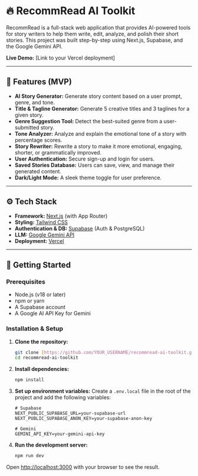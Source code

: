 # 🔥 RecommRead AI Toolkit

RecommRead is a full-stack web application that provides AI-powered tools for story writers to help them write, edit, analyze, and polish their short stories. This project was built step-by-step using Next.js, Supabase, and the Google Gemini API.

**Live Demo:** [Link to your Vercel deployment]

---

## 🎯 Features (MVP)

* **AI Story Generator:** Generate story content based on a user prompt, genre, and tone.
* **Title & Tagline Generator:** Generate 5 creative titles and 3 taglines for a given story.
* **Genre Suggestion Tool:** Detect the best-suited genre from a user-submitted story.
* **Tone Analyzer:** Analyze and explain the emotional tone of a story with percentage scores.
* **Story Rewriter:** Rewrite a story to make it more emotional, engaging, shorter, or grammatically improved.
* **User Authentication:** Secure sign-up and login for users.
* **Saved Stories Database:** Users can save, view, and manage their generated content.
* **Dark/Light Mode:** A sleek theme toggle for user preference.

---

## ⚙️ Tech Stack

* **Framework:** [Next.js](https://nextjs.org/) (with App Router)
* **Styling:** [Tailwind CSS](https://tailwindcss.com/)
* **Authentication & DB:** [Supabase](https://supabase.io/) (Auth & PostgreSQL)
* **LLM:** [Google Gemini API](https://ai.google.dev/)
* **Deployment:** [Vercel](https://vercel.com/)

---

## 🚀 Getting Started

### Prerequisites

* Node.js (v18 or later)
* npm or yarn
* A Supabase account
* A Google AI API Key for Gemini

### Installation & Setup

1.  **Clone the repository:**
    ```bash
    git clone [https://github.com/YOUR_USERNAME/recommread-ai-toolkit.git](https://github.com/YOUR_USERNAME/recommread-ai-toolkit.git)
    cd recommread-ai-toolkit
    ```

2.  **Install dependencies:**
    ```bash
    npm install
    ```

3.  **Set up environment variables:**
    Create a `.env.local` file in the root of the project and add the following variables:
    ```
    # Supabase
    NEXT_PUBLIC_SUPABASE_URL=your-supabase-url
    NEXT_PUBLIC_SUPABASE_ANON_KEY=your-supabase-anon-key

    # Gemini
    GEMINI_API_KEY=your-gemini-api-key
    ```

4.  **Run the development server:**
    ```bash
    npm run dev
    ```

Open [http://localhost:3000](http://localhost:3000) with your browser to see the result.
